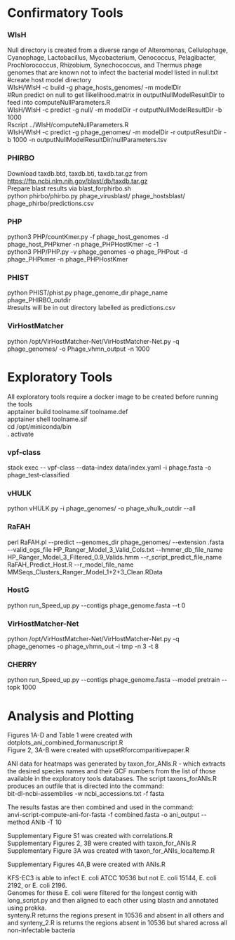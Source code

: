 # Confirmatory Tools 
### WIsH 
Null directory is created from a diverse range of Alteromonas, Cellulophage, Cyanophage, Lactobacillus, Mycobacterium, Oenococcus, Pelagibacter, Prochlorococcus, Rhizobium, Synechococcus, and Thermus phage genomes that are known not to infect the bacterial model listed in null.txt <br /> 
#create host model directory <br /> 
WIsH/WIsH -c build -g phage_hosts_genomes/ -m modelDir  <br /> 
#Run predict on null to get llikelihood.matrix in outputNullModelResultDir to feed into computeNullParameters.R  <br /> 
WIsH/WIsH -c predict -g null/ -m modelDir -r outputNullModelResultDir -b 1000   <br /> 
Rscript ../WIsH/computeNullParameters.R  <br /> 
WIsH/WIsH -c predict -g phage_genomes/ -m modelDir -r outputResultDir -b 1000 -n outputNullModelResultDir/nullParameters.tsv <br /> 
### PHIRBO
Download taxdb.btd, taxdb.bti, taxdb.tar.gz from https://ftp.ncbi.nlm.nih.gov/blast/db/taxdb.tar.gz <br />
Prepare blast results via blast_forphirbo.sh <br />
python phirbo/phirbo.py phage_virusblast/ phage_hostsblast/ phage_phirbo/predictions.csv

### PHP
python3 PHP/countKmer.py -f phage_host_genomes -d phage_host_PHPkmer -n phage_PHPHostKmer -c -1 <br />
python3 PHP/PHP.py -v phage_genomes -o phage_PHPout -d phage_PHPkmer -n phage_PHPHostKmer <br />

### PHIST
python PHIST/phist.py phage_genome_dir phage_name phage_PHIRBO_outdir <br />
#results will be in out directory labelled as predictions.csv

### VirHostMatcher 
python /opt/VirHostMatcher-Net/VirHostMatcher-Net.py -q phage_genomes/ -o Phage_vhmn_output -n 1000 

# Exploratory Tools 
All exploratory tools require a docker image to be created before running the tools <br /> 
apptainer build toolname.sif toolname.def <br /> 
apptainer shell toolname.sif <br /> 
cd /opt/miniconda/bin  <br /> 
. activate <br /> 

### vpf-class 
stack exec -- vpf-class --data-index data/index.yaml -i phage.fasta -o phage_test-classified

### vHULK
python vHULK.py -i phage_genomes/ -o phage_vhulk_outdir --all

### RaFAH
perl RaFAH.pl --predict --genomes_dir phage_genomes/ --extension .fasta --valid_ogs_file HP_Ranger_Model_3_Valid_Cols.txt --hmmer_db_file_name HP_Ranger_Model_3_Filtered_0.9_Valids.hmm --r_script_predict_file_name RaFAH_Predict_Host.R --r_model_file_name MMSeqs_Clusters_Ranger_Model_1+2+3_Clean.RData

### HostG
python run_Speed_up.py --contigs phage_genome.fasta --t 0 

### VirHostMatcher-Net
python /opt/VirHostMatcher-Net/VirHostMatcher-Net.py -q phage_genomes -o phage_vhmn_out -i tmp -n 3 -t 8 <br /> 

### CHERRY
python run_Speed_up.py --contigs phage_genome.fasta --model pretrain --topk 1000

# Analysis and Plotting 

Figures 1A-D and Table 1 were created with dotplots_ani_combined_formanuscript.R <br />
Figure 2, 3A-B were created with upsetRforcomparitivepaper.R <br />

ANI data for heatmaps was generated by taxon_for_ANIs.R - which extracts the desired species names and their GCF numbers from the list of those available in the exploratory tools databases. The script taxons_forANIs.R produces an outfile that is directed into the command: <br /> 
bit-dl-ncbi-assemblies -w ncbi_accessions.txt -f fasta   <br /> 

The results fastas are then combined and used in the command:   <br /> 
anvi-script-compute-ani-for-fasta -f combined.fasta -o ani_output --method ANIb -T 10  <br />  

Supplementary Figure S1 was created with correlations.R <br />
Supplementary Figures 2, 3B were created with taxon_for_ANIs.R <br />
Supplementary Figure 3A was created with taxon_for_ANIs_localtemp.R <br /> 

Supplementary Figures 4A,B were created with ANIs.R <br /> 

KFS-EC3 is able to infect E. coli ATCC 10536 but not E. coli 15144, E. coli 2192, or E. coli 2196.  <br />
Genomes for these E. coli were filtered for the longest contig with long_script.py and then aligned to each other using blastn and annotated using prokka. <br />
synteny.R returns the regions present in 10536 and absent in all others and and synteny_2.R is returns the regions absent in 10536 but shared across all non-infectable bacteria
